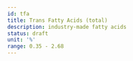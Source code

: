 ```yaml
---
id: tfa
title: Trans Fatty Acids (total)
description: industry-made fatty acids
status: draft
unit: '%'
range: 0.35 - 2.68
---
```


